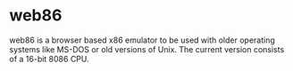 # web86
web86 is a browser based x86 emulator to be used with older operating systems like MS-DOS or old versions of Unix. The current version consists of a 16-bit 8086 CPU.
